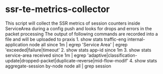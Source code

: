 # ssr-te-metrics-collector
This script will collect the SSR metrics of session counters inside ServiceArea during a config push and looks for drops and errors in the packet processing
  The output of following commands are recorded into a file and will be uploaded to praxis
    1. show stats traffic-eng internal-application node all since 1m | egrep 'Service Area' | egrep 'exceeded|failure|timeout'
    2. show stats app-id since 1m
    3. show stats service-area received since 1m | egrep 'adaptive|classification-update|dropped-packet|duplicate-reverse|mid-flow-modif'
    4. show stats aggregate-session by-node node all | grep session

